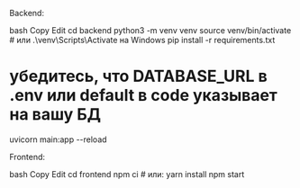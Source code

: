 Backend:

bash
Copy
Edit
cd backend
python3 -m venv venv
source venv/bin/activate      # или .\venv\Scripts\Activate на Windows
pip install -r requirements.txt
# убедитесь, что DATABASE_URL в .env или default в code указывает на вашу БД
uvicorn main:app --reload


Frontend:

bash
Copy
Edit
cd frontend
npm ci              # или: yarn install
npm start   